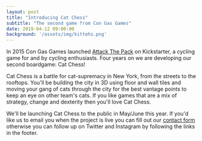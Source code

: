 ```yaml
---
layout: post
title: "Introducing Cat Chess"
subtitle: "The second game from Con Gas Games"
date: 2019-04-12 09:00:00
background: '/assets/img/kittehs.png'
---
```

In 2015 Con Gas Games launched [Attack The Pack](https://attackthepack.com) on Kickstarter, a cycling game for and by cycling enthusiasts. Four years on we are developing our second boardgame: Cat Chess!

Cat Chess is a battle for cat-supremacy in New York, from the streets to the rooftops. You'll be building the city in 3D using floor and wall tiles and moving your gang of cats through the city for the best vantage points to keep an eye on other team's cats. If you like games that are a mix of strategy, change and dexterity then you'll love Cat Chess. 

We'll be launching Cat Chess to the public in May/June this year. If you'd like us to email you when the project is live you can fill out our [contact form](/contact) otherwise you can follow up on Twitter and Instagram by following the links in the footer. 

